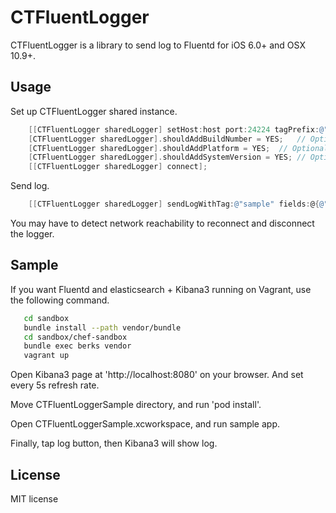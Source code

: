 CTFluentLogger
==============

CTFluentLogger is a library to send log to Fluentd for iOS 6.0+ and OSX 10.9+.

Usage
----------

Set up CTFluentLogger shared instance.

```Objective-C
    [[CTFluentLogger sharedLogger] setHost:host port:24224 tagPrefix:@"myapp.ios"];
    [CTFluentLogger sharedLogger].shouldAddBuildNumber = YES;	// Optional
    [CTFluentLogger sharedLogger].shouldAddPlatform = YES;	// Optional, only for iOS
    [CTFluentLogger sharedLogger].shouldAddSystemVersion = YES;	// Optional
    [[CTFluentLogger sharedLogger] connect];
```

Send log.

```Objective-C
    [[CTFluentLogger sharedLogger] sendLogWithTag:@"sample" fields:@{@"test_key" : @"test_string"}];
```

You may have to detect network reachability to reconnect and disconnect the logger.

Sample
----------

If you want Fluentd and elasticsearch + Kibana3 running on Vagrant, use the following command.

```Bash
   cd sandbox
   bundle install --path vendor/bundle
   cd sandbox/chef-sandbox
   bundle exec berks vendor
   vagrant up
```

Open Kibana3 page at 'http://localhost:8080' on your browser. And set every 5s refresh rate.

Move CTFluentLoggerSample directory, and run 'pod install'.

Open CTFluentLoggerSample.xcworkspace, and run sample app.

Finally, tap log button, then Kibana3 will show log.

License
----------

MIT license
